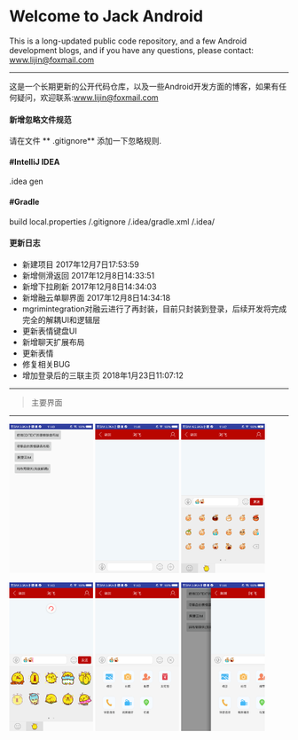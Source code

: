 Welcome to Jack Android
===================


This is a long-updated public code repository, and a few Android development blogs, and if you have any questions, please contact: www.lijin@foxmail.com

----------
这是一个长期更新的公开代码仓库，以及一些Android开发方面的博客，如果有任何疑问，欢迎联系:www.lijin@foxmail.com


#### <i class="icon-file"></i> 新增忽略文件规范

请在文件</i>  <i class="icon-file"></i> ** .gitignore** 添加一下忽略规则.

#### #IntelliJ IDEA
.idea
gen
#### #Gradle
build
local.properties
/.gitignore
/.idea/gradle.xml
/.idea/



#### <i class="icon-pencil"></i> 更新日志

 - 新建项目 2017年12月7日17:53:59
 - 新增侧滑返回 2017年12月8日14:33:51
 - 新增下拉刷新 2017年12月8日14:34:03
 - 新增融云单聊界面 2017年12月8日14:34:18
 - mgrimintegration对融云进行了再封装，目前只封装到登录，后续开发将完成完全的解耦UI和逻辑层
 - 更新表情键盘UI
 - 新增聊天扩展布局
 - 更新表情
 - 修复相关BUG
 - 增加登录后的三联主页 2018年1月23日11:07:12

----------

> 主要界面

----------
<img width="30%" height="30%" src="https://github.com/JackliJ/Jack_Android/blob/master/demoimgage/jack_img_01.png"/>     <img width="30%" height="30%" src="https://github.com/JackliJ/Jack_Android/blob/master/demoimgage/jack_img_02.png"/>     <img width="30%" height="30%" src="https://github.com/JackliJ/Jack_Android/blob/master/demoimgage/jack_img_03.png"/>

<img width="30%" height="30%" src="https://github.com/JackliJ/Jack_Android/blob/master/demoimgage/jack_img_04.png"/>     <img width="30%" height="30%" src="https://github.com/JackliJ/Jack_Android/blob/master/demoimgage/jack_img_05.png"/>     <img width="30%" height="30%" src="https://github.com/JackliJ/Jack_Android/blob/master/demoimgage/jack_img_06.png"/>



